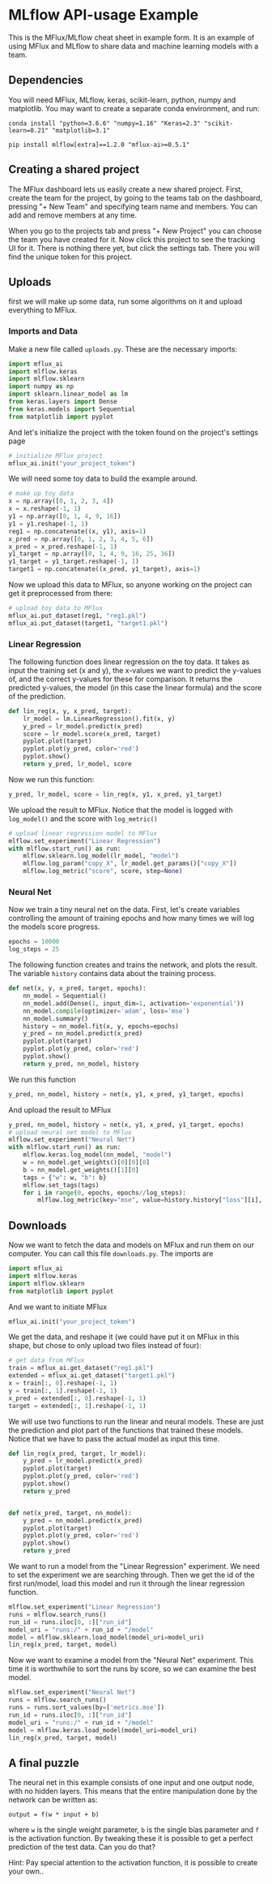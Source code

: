 # MLflow API-usage Example
This is the MFlux/MLflow cheat sheet in example form. It is an example of using MFlux and MLflow to share data and 
machine learning models with a team.

## Dependencies
You will need MFlux, MLflow, keras, scikit-learn, python, numpy and matplotlib. You may want to create a separate conda 
environment, and run:

`conda install "python=3.6.6" "numpy=1.16" "Keras=2.3" "scikit-learn=0.21" "matplotlib=3.1"`

`pip install mlflow[extra]==1.2.0 "mflux-ai>=0.5.1"`

## Creating a shared project
The MFlux dashboard lets us easily create a new shared project. First, create the team for the project, by going to the 
teams tab on the dashboard, pressing "+ New Team" and specifying team name and members. You can add and remove members at 
any time. 

When you go to the projects tab and press "+ New Project" you can choose the team you have created for it. Now click this 
project to see the tracking UI for it. There is nothing there yet, but click the settings tab. There you will find the 
unique token for this project.

## Uploads
first we will make up some data, run some algorithms on it and upload everything to MFlux.

### Imports and Data
Make a new file called `uploads.py`. These are the necessary imports:
```python
import mflux_ai
import mlflow.keras
import mlflow.sklearn
import numpy as np
import sklearn.linear_model as lm
from keras.layers import Dense
from keras.models import Sequential
from matplotlib import pyplot
```

And let's initialize the project with the token found on the project's settings page
```python
# initialize MFlux project
mflux_ai.init("your_project_token")
```

We will need some toy data to build the example around.
```python
# make up toy data
x = np.array([0, 1, 2, 3, 4])
x = x.reshape(-1, 1)
y1 = np.array([0, 1, 4, 9, 16])
y1 = y1.reshape(-1, 1)
reg1 = np.concatenate((x, y1), axis=1)
x_pred = np.array([0, 1, 2, 3, 4, 5, 6])
x_pred = x_pred.reshape(-1, 1)
y1_target = np.array([0, 1, 4, 9, 16, 25, 36])
y1_target = y1_target.reshape(-1, 1)
target1 = np.concatenate((x_pred, y1_target), axis=1)
```

Now we upload this data to MFlux, so anyone working on the project can get it preprocessed from there:
```python
# upload toy data to MFlux
mflux_ai.put_dataset(reg1, "reg1.pkl")
mflux_ai.put_dataset(target1, "target1.pkl")
```

### Linear Regression
The following function does linear regression on the toy data. It takes as input the training set (x and y), the x-values
we want to predict the y-values of, and the correct y-values for these for comparison. It returns the predicted y-values, 
the model (in this case the linear formula) and the score of the prediction.
```python
def lin_reg(x, y, x_pred, target):
    lr_model = lm.LinearRegression().fit(x, y)
    y_pred = lr_model.predict(x_pred)
    score = lr_model.score(x_pred, target)
    pyplot.plot(target)
    pyplot.plot(y_pred, color='red')
    pyplot.show()
    return y_pred, lr_model, score
```

Now we run this function:
```python
y_pred, lr_model, score = lin_reg(x, y1, x_pred, y1_target)
```

We upload the result to MFlux. Notice that the model is logged with `log_model()` and the score with `log_metric()`
```python
# upload linear regression model to MFlux
mlflow.set_experiment("Linear Regression")
with mlflow.start_run() as run:
    mlflow.sklearn.log_model(lr_model, "model")
    mlflow.log_param("copy_X", lr_model.get_params()["copy_X"])
    mlflow.log_metric("score", score, step=None)
```

### Neural Net
Now we train a tiny neural net on the data. First, let's create variables controlling the amount of training epochs and
how many times we will log the models score progress.
```python
epochs = 10000
log_steps = 25
```

The following function creates and trains the network, and plots the result. The variable `history` contains data about the
training process.
```python
def net(x, y, x_pred, target, epochs):
    nn_model = Sequential()
    nn_model.add(Dense(1, input_dim=1, activation='exponential'))
    nn_model.compile(optimizer='adam', loss='mse')
    nn_model.summary()
    history = nn_model.fit(x, y, epochs=epochs)
    y_pred = nn_model.predict(x_pred)
    pyplot.plot(target)
    pyplot.plot(y_pred, color='red')
    pyplot.show()
    return y_pred, nn_model, history
```

We run this function
```python
y_pred, nn_model, history = net(x, y1, x_pred, y1_target, epochs)
```

And upload the result to MFlux
```python
y_pred, nn_model, history = net(x, y1, x_pred, y1_target, epochs)
# upload neural net model to MFlux
mlflow.set_experiment("Neural Net")
with mlflow.start_run() as run:
    mlflow.keras.log_model(nn_model, "model")
    w = nn_model.get_weights()[0][0][0]
    b = nn_model.get_weights()[1][0]
    tags = {"w": w, "b": b}
    mlflow.set_tags(tags)
    for i in range(0, epochs, epochs//log_steps):
        mlflow.log_metric(key="mse", value=history.history["loss"][i], step=i)
```

## Downloads
Now we want to fetch the data and models on MFlux and run them on our computer. 
You can call this file `downloads.py`. The imports are
```python
import mflux_ai
import mlflow.keras
import mlflow.sklearn
from matplotlib import pyplot
```

And we want to initiate MFlux
```python
mflux_ai.init("your_project_token")
```

We get the data, and reshape it (we could have put it on MFlux in this shape, but chose to only upload two files instead 
of four):
```python
# get data from MFlux
train = mflux_ai.get_dataset("reg1.pkl")
extended = mflux_ai.get_dataset("target1.pkl")
x = train[:, 0].reshape(-1, 1)
y = train[:, 1].reshape(-1, 1)
x_pred = extended[:, 0].reshape(-1, 1)
target = extended[:, 1].reshape(-1, 1)
```

We will use two functions to run the linear and neural models. These are just the prediction and plot part of the functions
that trained these models. Notice that we have to pass the actual model as input this time.
```python
def lin_reg(x_pred, target, lr_model):
    y_pred = lr_model.predict(x_pred)
    pyplot.plot(target)
    pyplot.plot(y_pred, color='red')
    pyplot.show()
    return y_pred


def net(x_pred, target, nn_model):
    y_pred = nn_model.predict(x_pred)
    pyplot.plot(target)
    pyplot.plot(y_pred, color='red')
    pyplot.show()
    return y_pred
```

We want to run a model from the "Linear Regression" experiment. We need to set the experiment we are searching through.
Then we get the id of the first run/model, load this model and run it through the linear regression function.
```python
mlflow.set_experiment("Linear Regression")
runs = mlflow.search_runs()
run_id = runs.iloc[0, :]["run_id"]
model_uri = "runs:/" + run_id + "/model"
model = mlflow.sklearn.load_model(model_uri=model_uri)
lin_reg(x_pred, target, model)
```

Now we want to examine a model from the "Neural Net" experiment. This time it is worthwhile to sort the runs by score, so
we can examine the best model.
```python
mlflow.set_experiment("Neural Net")
runs = mlflow.search_runs()
runs = runs.sort_values(by=['metrics.mse'])
run_id = runs.iloc[0, :]["run_id"]
model_uri = "runs:/" + run_id + "/model"
model = mlflow.keras.load_model(model_uri=model_uri)
lin_reg(x_pred, target, model)
```

## A final puzzle
The neural net in this example consists of one input and one output node, with no hidden layers. This means that the entire
manipulation done by the network can be written as:

`output = f(w * input + b)`

where `w` is the single weight parameter, `b` is the single bias parameter and `f` is the activation function. By tweaking
these it is possible to get a perfect prediction of the test data. Can you do that?

Hint: Pay special attention to the activation function, it is possible to create your own..


